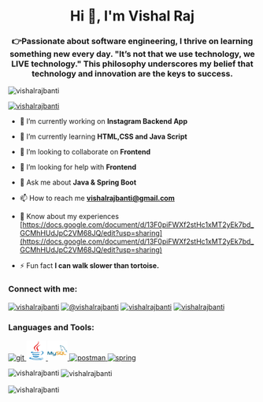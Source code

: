<h1 align="center">Hi 👋, I'm Vishal Raj</h1>
<h3 align="center">👉Passionate about software engineering, I thrive on learning something new every day. "It’s not that we use technology, we LIVE technology." This philosophy underscores my belief that technology and innovation are the keys to success.</h3>

<p align="left"> <img src="https://komarev.com/ghpvc/?username=vishalrajbanti&label=Profile%20views&color=0e75b6&style=flat" alt="vishalrajbanti" /> </p>

<p align="left"> <a href="https://github.com/ryo-ma/github-profile-trophy"><img src="https://github-profile-trophy.vercel.app/?username=vishalrajbanti" alt="vishalrajbanti" /></a> </p>

- 🔭 I’m currently working on **Instagram Backend App**

- 🌱 I’m currently learning **HTML,CSS and Java Script**

- 👯 I’m looking to collaborate on **Frontend**

- 🤝 I’m looking for help with **Frontend**

- 💬 Ask me about **Java & Spring Boot**

- 📫 How to reach me **vishalrajbanti@gmail.com**

- 📄 Know about my experiences [https://docs.google.com/document/d/13F0piFWXf2stHc1xMT2yEk7bd_GCMhHUdJpC2VM68JQ/edit?usp=sharing](https://docs.google.com/document/d/13F0piFWXf2stHc1xMT2yEk7bd_GCMhHUdJpC2VM68JQ/edit?usp=sharing)

- ⚡ Fun fact **I can walk slower than tortoise.**

<h3 align="left">Connect with me:</h3>
<p align="left">
<a href="https://linkedin.com/in/vishalrajbanti" target="blank"><img align="center" src="https://raw.githubusercontent.com/rahuldkjain/github-profile-readme-generator/master/src/images/icons/Social/linked-in-alt.svg" alt="vishalrajbanti" height="30" width="40" /></a>
<a href="https://www.hackerrank.com/@vishalrajbanti" target="blank"><img align="center" src="https://raw.githubusercontent.com/rahuldkjain/github-profile-readme-generator/master/src/images/icons/Social/hackerrank.svg" alt="@vishalrajbanti" height="30" width="40" /></a>
<a href="https://www.leetcode.com/vishalrajbanti" target="blank"><img align="center" src="https://raw.githubusercontent.com/rahuldkjain/github-profile-readme-generator/master/src/images/icons/Social/leet-code.svg" alt="vishalrajbanti" height="30" width="40" /></a>
<a href="https://auth.geeksforgeeks.org/user/vishalrajbanti" target="blank"><img align="center" src="https://raw.githubusercontent.com/rahuldkjain/github-profile-readme-generator/master/src/images/icons/Social/geeks-for-geeks.svg" alt="vishalrajbanti" height="30" width="40" /></a>
</p>

<h3 align="left">Languages and Tools:</h3>
<p align="left"> <a href="https://git-scm.com/" target="_blank" rel="noreferrer"> <img src="https://www.vectorlogo.zone/logos/git-scm/git-scm-icon.svg" alt="git" width="40" height="40"/> </a> <a href="https://www.java.com" target="_blank" rel="noreferrer"> <img src="https://raw.githubusercontent.com/devicons/devicon/master/icons/java/java-original.svg" alt="java" width="40" height="40"/> </a> <a href="https://www.mysql.com/" target="_blank" rel="noreferrer"> <img src="https://raw.githubusercontent.com/devicons/devicon/master/icons/mysql/mysql-original-wordmark.svg" alt="mysql" width="40" height="40"/> </a> <a href="https://postman.com" target="_blank" rel="noreferrer"> <img src="https://www.vectorlogo.zone/logos/getpostman/getpostman-icon.svg" alt="postman" width="40" height="40"/> </a> <a href="https://spring.io/" target="_blank" rel="noreferrer"> <img src="https://www.vectorlogo.zone/logos/springio/springio-icon.svg" alt="spring" width="40" height="40"/> </a> </p>

<p><img align="left" src="https://github-readme-stats.vercel.app/api/top-langs?username=vishalrajbanti&show_icons=true&locale=en&layout=compact" alt="vishalrajbanti" /></p>

<p>&nbsp;<img align="center" src="https://github-readme-stats.vercel.app/api?username=vishalrajbanti&show_icons=true&locale=en" alt="vishalrajbanti" /></p>

<p><img align="center" src="https://github-readme-streak-stats.herokuapp.com/?user=vishalrajbanti&" alt="vishalrajbanti" /></p>
